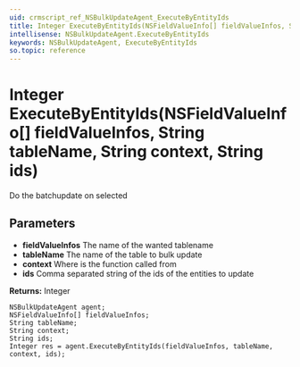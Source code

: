```yaml
---
uid: crmscript_ref_NSBulkUpdateAgent_ExecuteByEntityIds
title: Integer ExecuteByEntityIds(NSFieldValueInfo[] fieldValueInfos, String tableName, String context, String ids)
intellisense: NSBulkUpdateAgent.ExecuteByEntityIds
keywords: NSBulkUpdateAgent, ExecuteByEntityIds
so.topic: reference
---
```


# Integer ExecuteByEntityIds(NSFieldValueInfo[] fieldValueInfos, String tableName, String context, String ids)

Do the batchupdate on selected

## Parameters

* **fieldValueInfos** The name of the wanted tablename
* **tableName** The name of the table to bulk update
* **context** Where is the function called from
* **ids** Comma separated string of the ids of the entities to update

**Returns:** Integer

```crmscript
NSBulkUpdateAgent agent;
NSFieldValueInfo[] fieldValueInfos;
String tableName;
String context;
String ids;
Integer res = agent.ExecuteByEntityIds(fieldValueInfos, tableName, context, ids);
```

